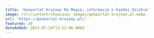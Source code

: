 ```yaml
---
title: 'Geoportal Krajowy Na Mapie, informacje o każdej działce'
image: /src/content/showcase/_images/geoportal-krajowy.pl.webp
url: 'https://geoportal-krajowy.pl/'
featured: 20
dateAdded: 2023-07-24T13:51:06.000Z
---
```


